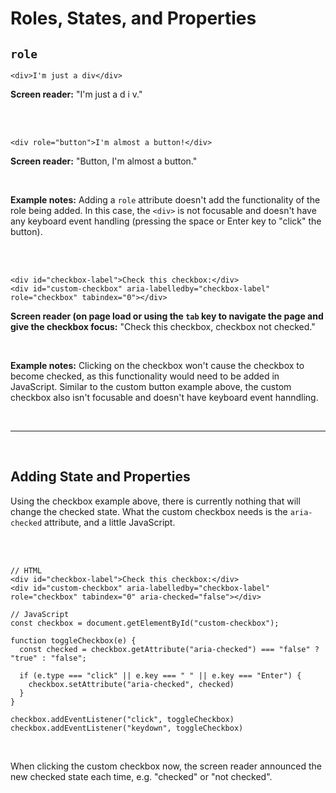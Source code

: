 # Roles, States, and Properties

## `role`

    <div>I'm just a div</div>

**Screen reader:** "I'm just a d i v."

<br><br>

    <div role="button">I'm almost a button!</div>

**Screen reader:** "Button, I'm almost a button."

<br>

**Example notes:** Adding a `role` attribute doesn't add the functionality of the role being added. In this case, the `<div>` is not focusable and doesn't have any keyboard event handling (pressing the space or Enter key to "click" the button).

<br><br>

    <div id="checkbox-label">Check this checkbox:</div>
    <div id="custom-checkbox" aria-labelledby="checkbox-label" role="checkbox" tabindex="0"></div>

**Screen reader (on page load or using the `tab` key to navigate the page and give the checkbox focus:** "Check this checkbox, checkbox not checked."

<br>

**Example notes:** Clicking on the checkbox won't cause the checkbox to become checked, as this functionality would need to be added in JavaScript. Similar to the custom button example above, the custom checkbox also isn't focusable and doesn't have keyboard event hanndling.

<br>
<hr>
<br>

## Adding State and Properties

Using the checkbox example above, there is currently nothing that will change the checked state. What the custom checkbox needs is the `aria-checked` attribute, and a little JavaScript.

<br><br>

    // HTML
    <div id="checkbox-label">Check this checkbox:</div>
    <div id="custom-checkbox" aria-labelledby="checkbox-label" role="checkbox" tabindex="0" aria-checked="false"></div>

    // JavaScript
    const checkbox = document.getElementById("custom-checkbox");

    function toggleCheckbox(e) {
      const checked = checkbox.getAttribute("aria-checked") === "false" ? "true" : "false";

      if (e.type === "click" || e.key === " " || e.key === "Enter") {
        checkbox.setAttribute("aria-checked", checked)
      }
    }

    checkbox.addEventListener("click", toggleCheckbox)
    checkbox.addEventListener("keydown", toggleCheckbox)

<br>

When clicking the custom checkbox now, the screen reader announced the new checked state each time, e.g. "checked" or "not checked".
